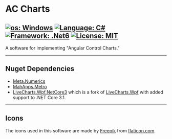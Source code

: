 # **AC Charts** 
[![os: Windows](https://img.shields.io/badge/os-Windows-blue.svg)](https://www.microsoft.com/en-au/windows)
[![Language: C#](https://img.shields.io/badge/Language-C%23-blue.svg)](https://docs.microsoft.com/en-us/dotnet/csharp/)
[![Framework: .Net6](https://img.shields.io/badge/Framework-.Net6-blue.svg)](https://dotnet.microsoft.com/en-us/download/dotnet/6.0)
[![License: MIT](https://img.shields.io/badge/License-MIT-green.svg)](https://opensource.org/licenses/MIT)
---

A software for implementing "Angular Control Charts."

---


## Nuget Dependencies
* [Meta.Numerics](https://www.nuget.org/packages/Meta.Numerics/)
* [MahApps.Metro](https://www.nuget.org/packages/MahApps.Metro/)
* [LiveCharts.Wpf.NetCore3](https://www.nuget.org/packages/LiveCharts.Wpf.NetCore3/) which is a fork of [LiveCharts.Wpf](https://www.nuget.org/packages/LiveCharts.Wpf/) with added support to .NET Core 3.1.
---

## Icons
The icons used in this software are made by [Freepik](https://www.freepik.com") from [flaticon.com](https://www.flaticon.com/).


